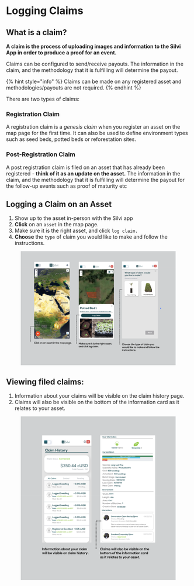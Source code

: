 # Logging Claims

## What is a claim?

**A claim is the process of uploading images and information to the Silvi App in order to produce a proof for an event.**&#x20;

Claims can be configured to send/receive payouts. The information in the claim, and the methodology that it is fulfilling will determine the payout.&#x20;

{% hint style="info" %}
Claims can be made on any registered asset and methodologies/payouts are not required.
{% endhint %}

There are two types of claims:

### Registration Claim

A registration claim is a _genesis claim_ when you register an asset on the map page for the first time. It can also be used to define environment types such as seed beds, potted beds or reforestation sites.&#x20;

### Post-Registration Claim

A post registration claim is filed on an asset that has already been registered - **think of it as an update on the asset.** The information in the claim, and the methodology that it is fulfilling will determine the payout for the follow-up events such as proof of maturity etc



## Logging a Claim on an Asset

1. Show up to the asset in-person with the Silvi app
2. **Click** on an `asset` in the map page.&#x20;
3. Make sure it is the right asset, and click `log claim.`&#x20;
4. **Choose** the `type` of claim you would like to make and follow the instructions.

<figure><img src="../.gitbook/assets/Logging a Claim.png" alt=""><figcaption></figcaption></figure>

## Viewing filed claims:

1. Information about your claims will be visible on the claim history page.&#x20;
2. Claims will also be visible on the bottom of the information card as it relates to your asset.

<figure><img src="../.gitbook/assets/Claim History .png" alt=""><figcaption></figcaption></figure>
